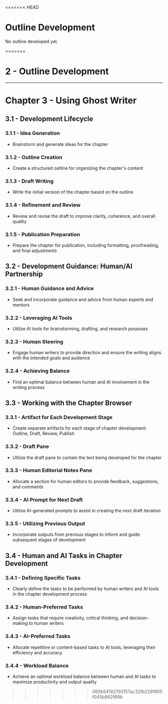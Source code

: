 <<<<<<< HEAD
# Outline Development

No outline developed yet.

=======
# 2 - Outline Development

---

# Chapter 3 - Using Ghost Writer

## 3.1 - Development Lifecycle

### 3.1.1 - Idea Generation
- Brainstorm and generate ideas for the chapter

### 3.1.2 - Outline Creation
- Create a structured outline for organizing the chapter's content

### 3.1.3 - Draft Writing
- Write the initial version of the chapter based on the outline

### 3.1.4 - Refinement and Review
- Review and revise the draft to improve clarity, coherence, and overall quality

### 3.1.5 - Publication Preparation
- Prepare the chapter for publication, including formatting, proofreading, and final adjustments

## 3.2 - Development Guidance: Human/AI Partnership

### 3.2.1 - Human Guidance and Advice
- Seek and incorporate guidance and advice from human experts and mentors

### 3.2.2 - Leveraging AI Tools
- Utilize AI tools for brainstorming, drafting, and research purposes

### 3.2.3 - Human Steering
- Engage human writers to provide direction and ensure the writing aligns with the intended goals and audience

### 3.2.4 - Achieving Balance
- Find an optimal balance between human and AI involvement in the writing process

## 3.3 - Working with the Chapter Browser

### 3.3.1 - Artifact for Each Development Stage
- Create separate artifacts for each stage of chapter development: Outline, Draft, Review, Publish

### 3.3.2 - Draft Pane
- Utilize the draft pane to contain the text being developed for the chapter

### 3.3.3 - Human Editorial Notes Pane
- Allocate a section for human editors to provide feedback, suggestions, and comments

### 3.3.4 - AI Prompt for Next Draft
- Utilize AI-generated prompts to assist in creating the next draft iteration

### 3.3.5 - Utilizing Previous Output
- Incorporate outputs from previous stages to inform and guide subsequent stages of development

## 3.4 - Human and AI Tasks in Chapter Development

### 3.4.1 - Defining Specific Tasks
- Clearly define the tasks to be performed by human writers and AI tools in the chapter development process

### 3.4.2 - Human-Preferred Tasks
- Assign tasks that require creativity, critical thinking, and decision-making to human writers

### 3.4.3 - AI-Preferred Tasks
- Allocate repetitive or content-based tasks to AI tools, leveraging their efficiency and accuracy

### 3.4.4 - Workload Balance
- Achieve an optimal workload balance between human and AI tasks to maximize productivity and output quality
>>>>>>> 060b54192792f57ac32fb228f805f045b862f89b
